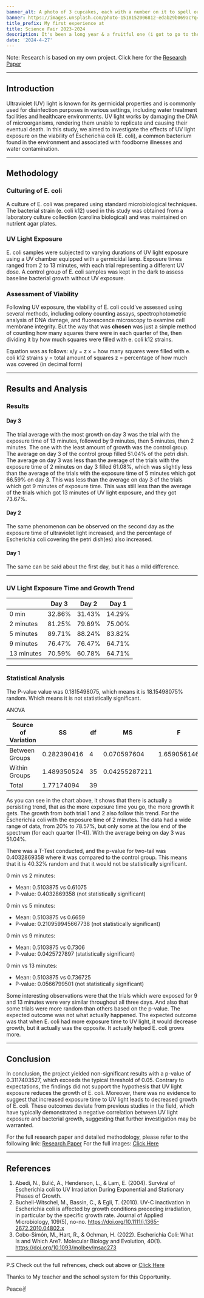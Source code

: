 ```yaml
---
banner_alt: A photo of 3 cupcakes, each with a number on it to spell out 2021
banner: https://images.unsplash.com/photo-1518152006812-edab29b069ac?q=80&w=2070&auto=format&fit=crop&ixlib=rb-4.0.3&ixid=M3wxMjA3fDB8MHxwaG90by1wYWdlfHx8fGVufDB8fHx8fA%3D%3D
title_prefix: My first experience at
title: Science Fair 2023-2024
description: It's been a long year & a fruitful one (i got to go to the county science fair for the first time)
date: '2024-4-27'
---
```


Note: Research is based on my own project. Click here for the [Research Paper](https://drive.google.com/file/d/1O3PDD6LtsJ5p2B3vewsBOcFzmF1f_Eej/view?usp=drive_link)

---

## Introduction

Ultraviolet (UV) light is known for its germicidal properties and is commonly used for disinfection purposes in various settings, including water treatment facilities and healthcare environments. UV light works by damaging the DNA of microorganisms, rendering them unable to replicate and causing their eventual death. In this study, we aimed to investigate the effects of UV light exposure on the viability of Escherichia coli (E. coli), a common bacterium found in the environment and associated with foodborne illnesses and water contamination.

---

## Methodology

### Culturing of E. coli

A culture of E. coli was prepared using standard microbiological techniques. The bacterial strain (e. coli k12) used in this study was obtained from a laboratory culture collection (carolina biological) and was maintained on nutrient agar plates.

### UV Light Exposure

E. coli samples were subjected to varying durations of UV light exposure using a UV chamber equipped with a germicidal lamp. Exposure times ranged from 2 to 13 minutes, with each trial representing a different UV dose. A control group of E. coli samples was kept in the dark to assess baseline bacterial growth without UV exposure.

### Assessment of Viability

Following UV exposure, the viability of E. coli could've assessed using several methods, including colony counting assays, spectrophotometric analysis of DNA damage, and fluorescence microscopy to examine cell membrane integrity. But the way that was **chosen** was just a simple method of counting how many squares there were in each quarter of the, then dividing it by how much squares were filled with e. coli k12 strains.

Equation was as follows: x/y = z
x = how many squares were filled with e. coli k12 strains
y = total amount of squares
z = percentage of how much was covered (in decimal form)

---

## Results and Analysis

### Results

#### Day 3

The trial average with the most growth on day 3 was the trial with the exposure time of 13 minutes, followed by 9 minutes, then 5 minutes, then 2 minutes. The one with the least amount of growth was the control group. The average on day 3 of the control group filled 51.04% of the petri dish. The average on day 3 was less than the average of the trials with the exposure time of 2 minutes on day 3 filled 61.08%, which was slightly less than the average of the trials with the exposure time of 5 minutes which got 66.59% on day 3. This was less than the average on day 3 of the trials which got 9 minutes of exposure time. This was still less than the average of the trials which got 13 minutes of UV light exposure, and they got 73.67%.

#### Day 2

The same phenomenon can be observed on the second day as the exposure time of ultraviolet light increased, and the percentage of Escherichia coli covering the petri dish(es) also increased.

#### Day 1

The same can be said about the first day, but it has a mild difference.

---

### UV Light Exposure Time and Growth Trend

|            | Day 3  | Day 2  | Day 1  |
| ---------- | ------ | ------ | ------ |
| 0 min      | 32.86% | 31.43% | 14.29% |
| 2 minutes  | 81.25% | 79.69% | 75.00% |
| 5 minutes  | 89.71% | 88.24% | 83.82% |
| 9 minutes  | 76.47% | 76.47% | 64.71% |
| 13 minutes | 70.59% | 60.78% | 64.71% |

---

### Statistical Analysis

The P-value value was 0.1815498075, which means it is 18.15498075% random. Which means it is not statistically significant.

ANOVA

| Source of Variation | SS          | df  | MS            | F           | P-value      | F crit      |
| ------------------- | ----------- | --- | ------------- | ----------- | ------------ | ----------- |
| Between Groups      | 0.282390416 | 4   | 0.070597604   | 1.659056146 | 0.1815498075 | 2.641465186 |
| Within Groups       | 1.489350524 | 35  | 0.04255287211 |             |              |             |
| Total               | 1.77174094  | 39  |               |             |              |             |

As you can see in the chart above, it shows that there is actually a persisting trend, that as the more exposure time you go, the more growth it gets. The growth from both trial 1 and 2 also follow this trend. For the Escherichia coli with the exposure time of 2 minutes. The data had a wide range of data, from 20% to 78.57%, but only some at the low end of the spectrum (for each quarter (1-4)). With the average being on day 3 was 51.04%.

There was a T-Test conducted, and the p-value for two-tail was 0.4032869358 where it was compared to the control group. This means that it is 40.32% random and that it would not be statistically significant.

0 min vs 2 minutes:

-   Mean: 0.5103875 vs 0.61075
-   P-value: 0.4032869358 (not statistically significant)

0 min vs 5 minutes:

-   Mean: 0.5103875 vs 0.6659
-   P-value: 0.210959945667738 (not statistically significant)

0 min vs 9 minutes:

-   Mean: 0.5103875 vs 0.7306
-   P-value: 0.0425727897 (statistically significant)

0 min vs 13 minutes:

-   Mean: 0.5103875 vs 0.736725
-   P-value: 0.0566799501 (not statistically significant)

Some interesting observations were that the trials which were exposed for 9 and 13 minutes were very similar throughout all three days. And also that some trials were more random than others based on the p-value. The expected outcome was not what actually happened. The expected outcome was that when E. coli had more exposure time to UV light, it would decrease growth, but it actually was the opposite. It actually helped E. coli grows more.

---

## Conclusion

In conclusion, the project yielded non-significant results with a p-value of 0.3117403527, which exceeds the typical threshold of 0.05. Contrary to expectations, the findings did not support the hypothesis that UV light exposure reduces the growth of E. coli. Moreover, there was no evidence to suggest that increased exposure time to UV light leads to decreased growth of E. coli. These outcomes deviate from previous studies in the field, which have typically demonstrated a negative correlation between UV light exposure and bacterial growth, suggesting that further investigation may be warranted.

For the full research paper and detailed methodology, please refer to the following link: [Research Paper](https://drive.google.com/file/d/1O3PDD6LtsJ5p2B3vewsBOcFzmF1f_Eej/view?usp=drive_link)
For the full images: [Click Here](https://drive.google.com/drive/folders/15IfiR70LlZ4hsW0QOw9VkM7qJ_ipqoH6?usp=sharing)

---

## References

1. Abedi, N., Bulić, A., Henderson, L., & Lam, E. (2004). Survival of Escherichia coli to UV Irradiation During Exponential and Stationary Phases of Growth.
2. Bucheli-Witschel, M., Bassin, C., & Egli, T. (2010). UV-C inactivation in Escherichia coli is affected by growth conditions preceding irradiation, in particular by the specific growth rate. Journal of Applied Microbiology, 109(5), no-no. https://doi.org/10.1111/j.1365-2672.2010.04802.x
3. Cobo-Simón, M., Hart, R., & Ochman, H. (2022). Escherichia Coli: What Is and Which Are?. Molecular Biology and Evolution, 40(1). https://doi.org/10.1093/molbev/msac273

---

P.S Check out the full refrences, check out above or [Click Here](https://drive.google.com/file/d/1O3PDD6LtsJ5p2B3vewsBOcFzmF1f_Eej/view?usp=drive_link)

Thanks to My teacher and the school system for this Opportunity.

Peace✌️
